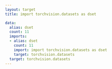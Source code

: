 ```yaml
---
layout: target
title: import torchvision.datasets as dset

data:
  alias: dset
  count: 11
  imports:
  - alias: dset
    count: 11
    import: import torchvision.datasets as dset
    target: torchvision.datasets
  target: torchvision.datasets
---
```

